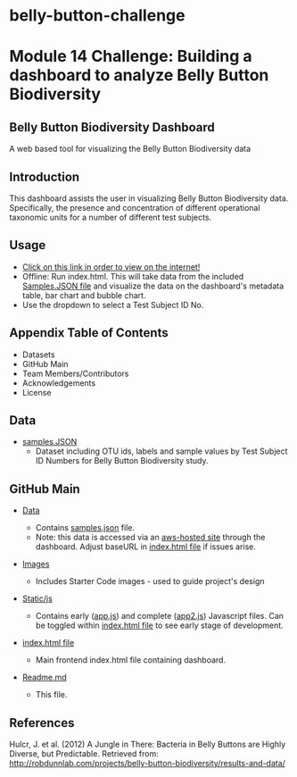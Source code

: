 # belly-button-challenge

# Module 14 Challenge: Building a dashboard to analyze Belly Button Biodiversity 

## Belly Button Biodiversity Dashboard
A web based tool for visualizing the Belly Button Biodiversity data

## Introduction
This dashboard assists the user in visualizing Belly Button Biodiversity data. Specifically, the presence and concentration of different operational taxonomic units for a number of different test subjects.

## Usage
- [Click on this link in order to view on the internet!](https://zmoloci.github.io/belly-button-challenge/)
- Offline: Run index.html. This will take data from the included [Samples.JSON file](https://github.com/zmoloci/belly-button-challenge/blob/main/data/samples.json) and visualize the data on the dashboard's metadata table, bar chart and bubble chart.
- Use the dropdown to select a Test Subject ID No.

## Appendix Table of Contents
- Datasets
- GitHub Main
- Team Members/Contributors
- Acknowledgements
- License

## Data
- [samples.JSON](https://github.com/zmoloci/belly-button-challenge/blob/main/data/samples.json)
    - Dataset including OTU ids, labels and sample values by Test Subject ID Numbers for Belly Button Biodiversity study.

## GitHub Main 
- [Data](https://github.com/zmoloci/belly-button-challenge/tree/main/data)
    - Contains [samples.json](https://github.com/zmoloci/belly-button-challenge/blob/main/data/samples.json) file.
    - Note: this data is accessed via an [aws-hosted site]("https://2u-data-curriculum-team.s3.amazonaws.com/dataviz-classroom/v1.1/14-Interactive-Web-Visualizations/02-Homework/samples.json") through the dashboard. Adjust baseURL in [index.html file](https://github.com/zmoloci/belly-button-challenge/blob/main/index.html) if issues arise. 
    
- [Images](https://github.com/zmoloci/belly-button-challenge/tree/main/Images)
    - Includes Starter Code images - used to guide project's design
- [Static/js](https://github.com/zmoloci/belly-button-challenge/tree/main/StarterCode/static/js)
    - Contains early ([app.js](https://github.com/zmoloci/belly-button-challenge/blob/main/StarterCode/static/js/app.js)) and complete ([app2.js](https://github.com/zmoloci/belly-button-challenge/blob/main/StarterCode/static/js/app2.js)) Javascript files. Can be toggled within [index.html file](https://github.com/zmoloci/belly-button-challenge/blob/main/index.html) to see early stage of development.
- [index.html file](https://github.com/zmoloci/belly-button-challenge/blob/main/index.html)
    - Main frontend index.html file containing dashboard.
- [Readme.md](https://github.com/zmoloci/belly-button-challenge/blob/main/README.md)
    - This file.
## References
Hulcr, J. et al. (2012) A Jungle in There: Bacteria in Belly Buttons are Highly Diverse, but Predictable. Retrieved from: http://robdunnlab.com/projects/belly-button-biodiversity/results-and-data/
